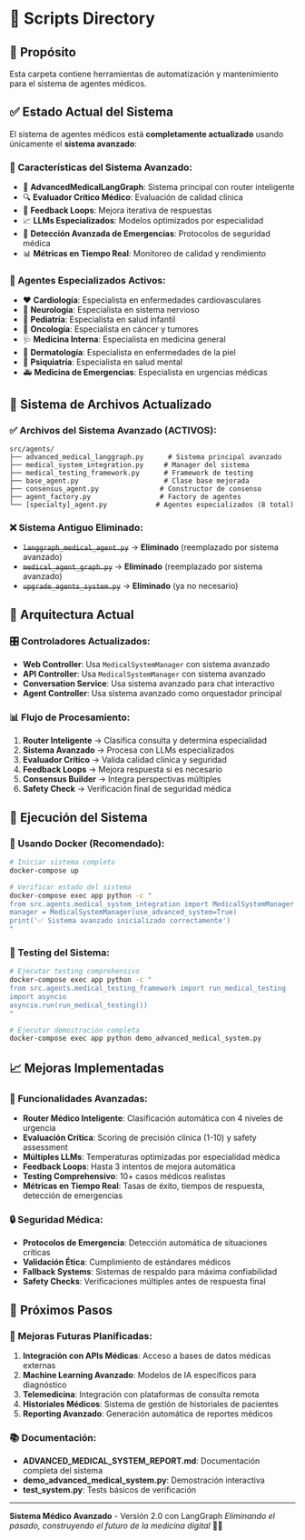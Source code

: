 # 📁 Scripts Directory

## 🎯 Propósito
Esta carpeta contiene herramientas de automatización y mantenimiento para el sistema de agentes médicos.

## ✅ Estado Actual del Sistema
El sistema de agentes médicos está **completamente actualizado** usando únicamente el **sistema avanzado**:

### 🚀 Características del Sistema Avanzado:
- 🧠 **AdvancedMedicalLangGraph**: Sistema principal con router inteligente
- 🔍 **Evaluador Crítico Médico**: Evaluación de calidad clínica
- 🔄 **Feedback Loops**: Mejora iterativa de respuestas
- 📈 **LLMs Especializados**: Modelos optimizados por especialidad
- 🚨 **Detección Avanzada de Emergencias**: Protocolos de seguridad médica
- 📊 **Métricas en Tiempo Real**: Monitoreo de calidad y rendimiento

### 🏥 Agentes Especializados Activos:
- ❤️  **Cardiología**: Especialista en enfermedades cardiovasculares
- 🧠 **Neurología**: Especialista en sistema nervioso
- 👶 **Pediatría**: Especialista en salud infantil
- 🔬 **Oncología**: Especialista en cáncer y tumores
- 🩺 **Medicina Interna**: Especialista en medicina general
- 🧴 **Dermatología**: Especialista en enfermedades de la piel
- 🧘 **Psiquiatría**: Especialista en salud mental
- 🚑 **Medicina de Emergencias**: Especialista en urgencias médicas

## 🔧 Sistema de Archivos Actualizado

### ✅ Archivos del Sistema Avanzado (ACTIVOS):
```
src/agents/
├── advanced_medical_langgraph.py      # Sistema principal avanzado
├── medical_system_integration.py     # Manager del sistema
├── medical_testing_framework.py      # Framework de testing
├── base_agent.py                     # Clase base mejorada
├── consensus_agent.py               # Constructor de consenso
├── agent_factory.py                 # Factory de agentes
└── [specialty]_agent.py            # Agentes especializados (8 total)
```

### ❌ Sistema Antiguo Eliminado:
- ~~`langgraph_medical_agent.py`~~ → **Eliminado** (reemplazado por sistema avanzado)
- ~~`medical_agent_graph.py`~~ → **Eliminado** (reemplazado por sistema avanzado)
- ~~`upgrade_agents_system.py`~~ → **Eliminado** (ya no necesario)

## 🎯 Arquitectura Actual

### 🎛️ Controladores Actualizados:
- **Web Controller**: Usa `MedicalSystemManager` con sistema avanzado
- **API Controller**: Usa `MedicalSystemManager` con sistema avanzado
- **Conversation Service**: Usa sistema avanzado para chat interactivo
- **Agent Controller**: Usa sistema avanzado como orquestador principal

### 📊 Flujo de Procesamiento:
1. **Router Inteligente** → Clasifica consulta y determina especialidad
2. **Sistema Avanzado** → Procesa con LLMs especializados
3. **Evaluador Crítico** → Valida calidad clínica y seguridad
4. **Feedback Loops** → Mejora respuesta si es necesario
5. **Consensus Builder** → Integra perspectivas múltiples
6. **Safety Check** → Verificación final de seguridad médica

## 🚀 Ejecución del Sistema

### 🐳 Usando Docker (Recomendado):
```bash
# Iniciar sistema completo
docker-compose up

# Verificar estado del sistema
docker-compose exec app python -c "
from src.agents.medical_system_integration import MedicalSystemManager
manager = MedicalSystemManager(use_advanced_system=True)
print('✅ Sistema avanzado inicializado correctamente')
"
```

### 🧪 Testing del Sistema:
```bash
# Ejecutar testing comprehensivo
docker-compose exec app python -c "
from src.agents.medical_testing_framework import run_medical_testing
import asyncio
asyncio.run(run_medical_testing())
"

# Ejecutar demostración completa
docker-compose exec app python demo_advanced_medical_system.py
```

## 📈 Mejoras Implementadas

### 🎯 Funcionalidades Avanzadas:
- **Router Médico Inteligente**: Clasificación automática con 4 niveles de urgencia
- **Evaluación Crítica**: Scoring de precisión clínica (1-10) y safety assessment
- **Múltiples LLMs**: Temperaturas optimizadas por especialidad médica
- **Feedback Loops**: Hasta 3 intentos de mejora automática
- **Testing Comprehensivo**: 10+ casos médicos realistas
- **Métricas en Tiempo Real**: Tasas de éxito, tiempos de respuesta, detección de emergencias

### 🔒 Seguridad Médica:
- **Protocolos de Emergencia**: Detección automática de situaciones críticas
- **Validación Ética**: Cumplimiento de estándares médicos
- **Fallback Systems**: Sistemas de respaldo para máxima confiabilidad
- **Safety Checks**: Verificaciones múltiples antes de respuesta final

## 🌟 Próximos Pasos

### 🔮 Mejoras Futuras Planificadas:
1. **Integración con APIs Médicas**: Acceso a bases de datos médicas externas
2. **Machine Learning Avanzado**: Modelos de IA específicos para diagnóstico
3. **Telemedicina**: Integración con plataformas de consulta remota
4. **Historiales Médicos**: Sistema de gestión de historiales de pacientes
5. **Reporting Avanzado**: Generación automática de reportes médicos

### 📚 Documentación:
- **ADVANCED_MEDICAL_SYSTEM_REPORT.md**: Documentación completa del sistema
- **demo_advanced_medical_system.py**: Demostración interactiva
- **test_system.py**: Tests básicos de verificación

---
**Sistema Médico Avanzado** - Versión 2.0 con LangGraph
*Eliminando el pasado, construyendo el futuro de la medicina digital* 🏥✨ 